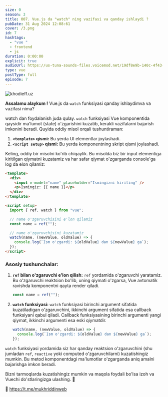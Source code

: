```yaml
---
size: 0
season: 3
title: 007. Vue.js da "watch" ning vazifasi va qanday ishlaydi ?
pubDate: 31 Aug 2024 12:08:61
cover: /3.png
id: 7
hashtags:
  - "vue "
  - frontend
  - js
duration: 0:00:00
explicit: true
audioUrl: https://us-tuna-sounds-files.voicemod.net/19df8e9b-140c-4f43-8c0e-09c162821765-1658350707858.mp3
type: vue
postType: full
episode: 7
---
```


![khodieff.uz](https://media.dev.to/cdn-cgi/image/width=1000,height=420,fit=cover,gravity=auto,format=auto/https%3A%2F%2Fdev-to-uploads.s3.amazonaws.com%2Fuploads%2Farticles%2Fnbf9xrhg2i4j6j9wqdvk.jpg "vue.js | khodieff.uz")

**Assalamu alaykum !** Vue.js da `watch` funksiyasi qanday ishlaydimva va vazifasi nima?

watch dan foydalanish juda qulay. `watch` funksiyasi Vue komponentida qaysidir ma'lumot (state) o'zgarishini kuzatib, kerakli vazifalarni bajarish imkonini beradi. Quyida oddiy misol orqali tushuntiraman:

1. **`<template>` qismi:** Bu yerda UI elementlar joylashadi.
2. **`<script setup>` qismi:** Bu yerda komponentning skript qismi joylashadi.

Keling, oddiy bir misolni ko'rib chiqaylik. Bu misolda biz bir input elementiga kiritilgan qiymatni kuzatamiz va har safar qiymat o'zgarganda console'ga log da elon qilamiz:

```html
<template>
  <div>
    <input v-model="name" placeholder="Ismingizni kiriting" />
    <p>Ismingiz: {{ name }}</p>
  </div>
</template>

<script setup>
  import { ref, watch } from "vue";

  // name o'zgaruvchisini e'lon qilamiz
  const name = ref("");

  // name o'zgaruvchisini kuzatamiz
  watch(name, (newValue, oldValue) => {
    console.log(`Ism o'zgardi: ${oldValue} dan ${newValue} ga`);
  });
</script>
```

### Asosiy tushunchalar:

1. **`ref` bilan o'zgaruvchi e'lon qilish:**
   `ref` yordamida o'zgaruvchi yaratamiz. Bu o'zgaruvchi reaktsion bo'lib, uning qiymati o'zgarsa, Vue avtomatik ravishda komponentni qayta render qiladi.

   ```javascript
   const name = ref("");
   ```

2. **`watch` funksiyasi:**
   `watch` funksiyasi birinchi argument sifatida kuzatiladigan o'zgaruvchini, ikkinchi argument sifatida esa callback funksiyani qabul qiladi. Callback funksiyasining birinchi argumenti yangi qiymat, ikkinchi argumenti esa eski qiymatdir.

   ```javascript
   watch(name, (newValue, oldValue) => {
     console.log(`Ism o'zgardi: ${oldValue} dan ${newValue} ga`);
   });
   ```

`watch` funksiyasi yordamida siz har qanday reaktsion o'zgaruvchini (shu jumladan `ref`, `reactive` yoki computed o'zgaruvchilarni) kuzatishingiz mumkin. Bu metod komponentdagi ma'lumotlar o'zgarganda aniq amalni bajarishga imkon beradi.

Bizni tarmoqlarda kuzatishingiz mumkin va maqola foydali bo'lsa izoh va Vuechi do'stlaringizga ulashing. 🫡

🔗 https://t.me/mukhriddinweb
